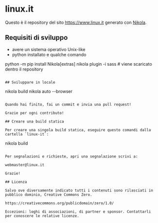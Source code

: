 # linux.it

Questo è il repository del sito https://www.linux.it generato con [Nikola](https://www.getnikola.com/).

## Requisiti di sviluppo

- avere un sistema operativo Unix-like
- python installato e qualche comando

python -m pip install Nikola[extras]
nikola plugin -i sass # viene scaricato dentro il repository
```

## Sviluppare in locale

```
nikola build
nikola auto --browser
```

Quando hai finito, fai un commit e invia una pull request!

Grazie per ogni contributo!

## Creare una build statica

Per creare una singola build statica, eseguire questo comandi dalla cartella `linux-it`:

```
nikola build
```

Per segnalazioni e richieste, apri una segnalazione scrivi a:

webmaster@linux.it

Grazie!

## Licenza

Salvo ove diversamente indicato tutti i contenuti sono rilasciati in pubblico dominio, Creative Commons Zero.

https://creativecommons.org/publicdomain/zero/1.0/

Eccezioni: loghi di associazioni, di partner e sponsor. Contattarli per conoscere le relative licenze.
